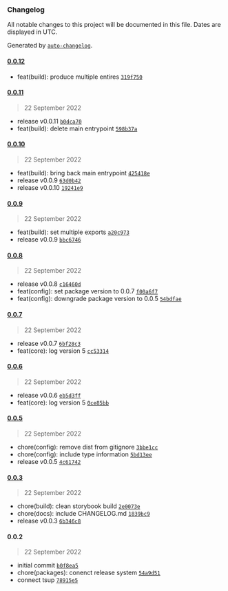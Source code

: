 ### Changelog

All notable changes to this project will be documented in this file. Dates are displayed in UTC.

Generated by [`auto-changelog`](https://github.com/CookPete/auto-changelog).

#### [0.0.12](https://github.com/dvakatsiienko/next-lib/compare/0.0.11...0.0.12)

- feat(build): produce multiple entires [`319f750`](https://github.com/dvakatsiienko/next-lib/commit/319f7501dee79aa7a23b82b09c6281c0ce73df9c)

#### [0.0.11](https://github.com/dvakatsiienko/next-lib/compare/0.0.10...0.0.11)

> 22 September 2022

- release v0.0.11 [`b0dca70`](https://github.com/dvakatsiienko/next-lib/commit/b0dca70b28ec84bd80e6570ff6209b5011250f93)
- feat(build): delete main entrypoint [`598b37a`](https://github.com/dvakatsiienko/next-lib/commit/598b37a2bc43bd3e6e167239615a26de849eb950)

#### [0.0.10](https://github.com/dvakatsiienko/next-lib/compare/0.0.9...0.0.10)

> 22 September 2022

- feat(build): bring back main entrypoint [`425418e`](https://github.com/dvakatsiienko/next-lib/commit/425418ec18fe785df8a982d9ed2b9a1d70938c0a)
- release v0.0.9 [`63d0b42`](https://github.com/dvakatsiienko/next-lib/commit/63d0b429ca31c62f542e1c35821ce9a97eb1927a)
- release v0.0.10 [`19241e9`](https://github.com/dvakatsiienko/next-lib/commit/19241e9f4e8979469eefe70dd49a24d38a17adad)

#### [0.0.9](https://github.com/dvakatsiienko/next-lib/compare/0.0.8...0.0.9)

> 22 September 2022

- feat(build): set multiple exports [`a20c973`](https://github.com/dvakatsiienko/next-lib/commit/a20c9739d8b294b3fe56ca69cc2ea618932fe68c)
- release v0.0.9 [`bbc6746`](https://github.com/dvakatsiienko/next-lib/commit/bbc6746301563455fd414e2bbccfe8097d9de8e4)

#### [0.0.8](https://github.com/dvakatsiienko/next-lib/compare/0.0.7...0.0.8)

> 22 September 2022

- release v0.0.8 [`c16460d`](https://github.com/dvakatsiienko/next-lib/commit/c16460dcdcd110449a50a711d31b998f7c209c1e)
- feat(config): set package version to 0.0.7 [`f00a6f7`](https://github.com/dvakatsiienko/next-lib/commit/f00a6f72d12e83be026b41e539ad4276a72597ae)
- feat(config): downgrade package version to 0.0.5 [`54bdfae`](https://github.com/dvakatsiienko/next-lib/commit/54bdfae8f90ec7c31b41dd8b3a190630c761e48d)

#### [0.0.7](https://github.com/dvakatsiienko/next-lib/compare/0.0.6...0.0.7)

> 22 September 2022

- release v0.0.7 [`6bf28c3`](https://github.com/dvakatsiienko/next-lib/commit/6bf28c3cac2f5d263a09aae37b2ce655d389e0bf)
- feat(core): log version 5 [`cc53314`](https://github.com/dvakatsiienko/next-lib/commit/cc533143bf627997c4283ef886eb349f88ab1d76)

#### [0.0.6](https://github.com/dvakatsiienko/next-lib/compare/0.0.5...0.0.6)

> 22 September 2022

- release v0.0.6 [`eb5d3ff`](https://github.com/dvakatsiienko/next-lib/commit/eb5d3ff6d33120bb17bdaef0a2be10e00cdbccc1)
- feat(core): log version 5 [`0ce85bb`](https://github.com/dvakatsiienko/next-lib/commit/0ce85bbb17b9291ac6d6191bd9e1d8d4cb22e688)

#### [0.0.5](https://github.com/dvakatsiienko/next-lib/compare/0.0.3...0.0.5)

> 22 September 2022

- chore(config): remove dist from gitignore [`3bbe1cc`](https://github.com/dvakatsiienko/next-lib/commit/3bbe1ccd9366d8226081ef1bc97622e4c46ca30e)
- chore(config): include type information [`5bd13ee`](https://github.com/dvakatsiienko/next-lib/commit/5bd13ee6b8bd9084387f8fd2af87f8ab6d4d2f34)
- release v0.0.5 [`4c61742`](https://github.com/dvakatsiienko/next-lib/commit/4c61742d3df0b4bc9bb7c966c8a95b55a4ccb30b)

#### [0.0.3](https://github.com/dvakatsiienko/next-lib/compare/0.0.2...0.0.3)

> 22 September 2022

- chore(build): clean storybook build [`2e0073e`](https://github.com/dvakatsiienko/next-lib/commit/2e0073e08398ec031fbd4ee8f9d6e9c2c3a75287)
- chore(docs): include CHANGELOG.md [`1839bc9`](https://github.com/dvakatsiienko/next-lib/commit/1839bc90c29a5528a27a774cdf496c2ff5a128f8)
- release v0.0.3 [`6b346c8`](https://github.com/dvakatsiienko/next-lib/commit/6b346c87938874fe33989bb212df11d19740c8f9)

#### 0.0.2

> 22 September 2022

- initial commit [`b0f8ea5`](https://github.com/dvakatsiienko/next-lib/commit/b0f8ea57ecf549a56119c4037c188959ccba828c)
- chore(packages): conenct release system [`54a9d51`](https://github.com/dvakatsiienko/next-lib/commit/54a9d51660f0f371faa720fc95fb8dbd291ad850)
- connect tsup [`78915e5`](https://github.com/dvakatsiienko/next-lib/commit/78915e5049f263fafb9a5ffd61c4a2306c18d5db)
